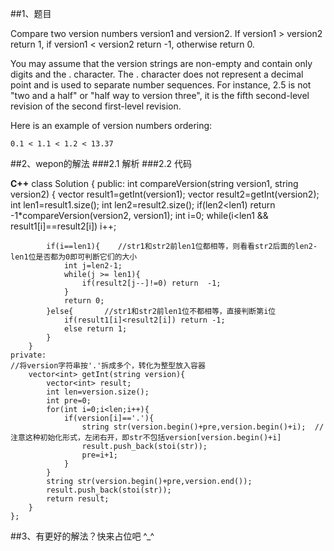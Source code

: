 ##1、题目

Compare two version numbers version1 and version2.
If version1 > version2 return 1, if version1 < version2 return -1, otherwise return 0.

You may assume that the version strings are non-empty and contain only digits and the . character.
The . character does not represent a decimal point and is used to separate number sequences.
For instance, 2.5 is not "two and a half" or "half way to version three", it is the fifth second-level revision of the second first-level revision.

Here is an example of version numbers ordering:

    0.1 < 1.1 < 1.2 < 13.37


##2、wepon的解法
###2.1 解析
###2.2 代码

**C++**
    class Solution {
    public:
        int compareVersion(string version1, string version2) {
            vector<int> result1=getInt(version1);
            vector<int> result2=getInt(version2);
            int len1=result1.size();
            int len2=result2.size();
            if(len2<len1) return -1*compareVersion(version2, version1);
            int i=0;
            while(i<len1 && result1[i]==result2[i]) i++;
            
            if(i==len1){    //str1和str2前len1位都相等，则看看str2后面的len2-len1位是否都为0即可判断它们的大小
                int j=len2-1;
                while(j >= len1){
                    if(result2[j--]!=0) return  -1;
                }
                return 0;
            }else{       //str1和str2前len1位不都相等，直接判断第i位
                if(result1[i]<result2[i]) return -1;
                else return 1;
            }
        }
    private:
    //将version字符串按'.'拆成多个，转化为整型放入容器
        vector<int> getInt(string version){
            vector<int> result;
            int len=version.size();
            int pre=0;
            for(int i=0;i<len;i++){
                if(version[i]=='.'){
                    string str(version.begin()+pre,version.begin()+i);  //注意这种初始化形式，左闭右开，即str不包括version[version.begin()+i]
                    result.push_back(stoi(str));
                    pre=i+1;
                }
            }
    		string str(version.begin()+pre,version.end());
            result.push_back(stoi(str));
            return result;
        }
    };
    
##3、有更好的解法？快来占位吧 ^_^
